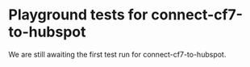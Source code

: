 # Playground tests for connect-cf7-to-hubspot
We are still awaiting the first test run for connect-cf7-to-hubspot.
